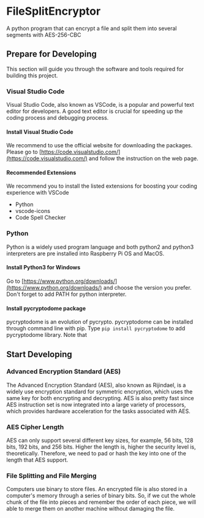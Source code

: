 # FileSplitEncryptor
A python program that can encrypt a file and split them into several segments with AES-256-CBC

## Prepare for Developing
This section will guide you through the software and tools required for building this project.

### Visual Studio Code
Visual Studio Code, also known as VSCode, is a popular and powerful text editor for developers. A good text editor is crucial for speeding up the coding process and debugging process.

#### Install Visual Studio Code
We recommend to use the official website for downloading the packages.
Please go to [https://code.visualstudio.com/](https://code.visualstudio.com/) and follow the instruction on the web page.

#### Recommended Extensions
We recommend you to install the listed extensions for boosting your coding experience with VSCode
* Python
* vscode-icons
* Code Spell Checker

### Python
Python is a widely used program language and both python2 and python3 interpreters are pre installed into Raspberry Pi OS and MacOS.

#### Install Python3 for Windows
Go to [https://www.python.org/downloads/](https://www.python.org/downloads/) and choose the version you prefer. Don't forget to add PATH for python interpreter.

#### Install pycryptodome package
pycryptodome is an evolution of pycrypto. pycryptodome can be installed through command line with pip. Type ```pip install pycryptodome``` to add pycryptodome library. Note that 

## Start Developing

### Advanced Encryption Standard (AES)
The Advanced Encryption Standard (AES), also known as Rijindael, is a widely use encryption standard for symmetric encryption, which uses the same key for both encrypting and decrypting. AES is also pretty fast since AES instruction set is now integrated into a large variety of processors, which provides hardware acceleration for the tasks associated with AES.

### AES Cipher Length
AES can only support several different key sizes, for example, 56 bits, 128 bits, 192 bits, and 256 bits. Higher the length is, higher the security level is, theoretically. Therefore, we need to pad or hash the key into one of the length that AES support.

### File Splitting and File Merging
Computers use binary to store files. An encrypted file is also stored in a computer's memory through a series of binary bits. So, if we cut the whole chunk of the file into pieces and remember the order of each piece, we will able to merge them on another machine without damaging the file.


